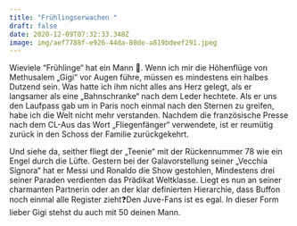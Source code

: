 ```yaml
---
title: "Frühlingserwachen "
draft: false
date: 2020-12-09T07:32:33.348Z
image: img/aef7788f-e926-44da-80de-a819bdeef291.jpeg
---
```

Wieviele “Frühlinge“ hat ein Mann 🤭. Wenn ich mir die Höhenflüge von Methusalem „Gigi“ vor Augen führe, müssen es mindestens ein halbes Dutzend sein. Was hatte ich ihm nicht alles ans Herz gelegt, als er langsamer als eine „Bahnschranke“ nach dem Leder hechtete. Als er uns den Laufpass gab um in Paris noch einmal nach den Sternen zu greifen, habe ich die Welt nicht mehr verstanden. Nachdem die französische Presse nach dem CL-Aus das Wort „Fliegenfänger“ verwendete, ist er reumütig zurück in den Schoss der Familie zurückgekehrt.

Und siehe da, seither fliegt der „Teenie“ mit der Rückennummer  78 wie ein Engel durch die Lüfte. Gestern bei der Galavorstellung seiner „Vecchia Signora“  hat er Messi und Ronaldo die Show gestohlen, Mindestens drei seiner Paraden verdienten das Prädikat Weltklasse. Liegt es nun an seiner charmanten Partnerin oder an der klar definierten Hierarchie, dass Buffon noch einmal alle Register zieht❓Den Juve-Fans ist es egal. In dieser Form lieber Gigi stehst du auch mit 50 deinen Mann.